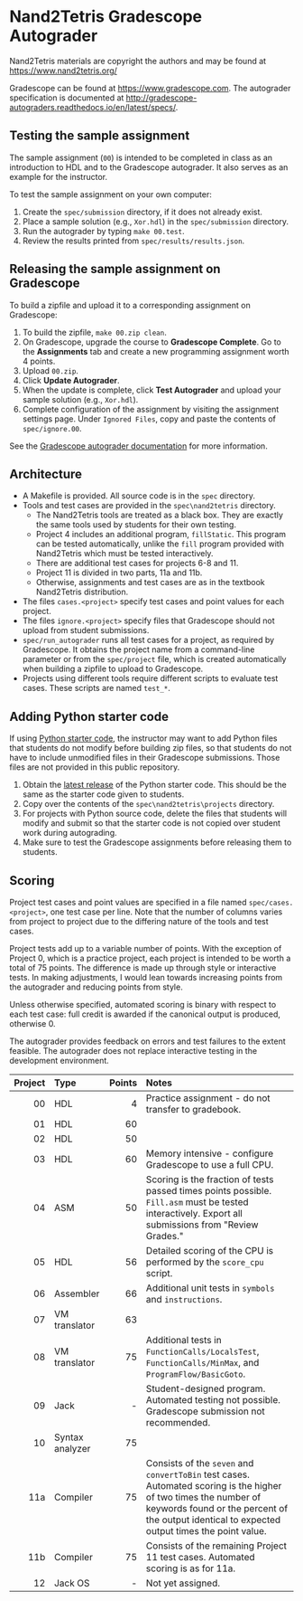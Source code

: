 # Nand2Tetris Gradescope Autograder

Nand2Tetris materials are copyright the authors and may be found at https://www.nand2tetris.org/

Gradescope can be found at https://www.gradescope.com. 
The autograder specification is documented at http://gradescope-autograders.readthedocs.io/en/latest/specs/.

## Testing the sample assignment
The sample assignment (`00`) is intended to be completed in class as an introduction to HDL and to the 
Gradescope autograder. It also serves as an example for the instructor.

To test the sample assignment on your own computer:
1. Create the `spec/submission` directory, if it does not already exist. 
1. Place a sample solution (e.g., `Xor.hdl`) in the `spec/submission` directory.
1. Run the autograder by typing `make 00.test`.
1. Review the results printed from `spec/results/results.json`.

## Releasing the sample assignment on Gradescope
To build a zipfile and upload it to a corresponding assignment on Gradescope:
1. To build the zipfile, `make 00.zip clean`.
1. On Gradescope, upgrade the course to **Gradescope Complete**. Go to the **Assignments** tab and create a new programming assignment worth 4 points.
1. Upload `00.zip`.
1. Click **Update Autograder**.
1. When the update is complete, click **Test Autograder** and upload your sample solution (e.g., `Xor.hdl`).
1. Complete configuration of the assignment by visiting the assignment settings page. Under `Ignored Files`, copy and paste the contents of `spec/ignore.00`.  

See the [Gradescope autograder documentation](https://gradescope-autograders.readthedocs.io/en/latest/) for more information.

## Architecture
* A Makefile is provided. All source code is in the `spec` directory. 
* Tools and test cases are provided in the `spec\nand2tetris` directory.
  * The Nand2Tetris tools are treated as a black box. They are exactly the same tools used by students for their own testing.
  * Project 4 includes an additional program, `fillStatic`. This program can be tested automatically, unlike the `fill` program provided with Nand2Tetris which must be tested interactively.
  * There are additional test cases for projects 6-8 and 11.
  * Project 11 is divided in two parts, 11a and 11b.
  * Otherwise, assignments and test cases are as in the textbook Nand2Tetris distribution.
* The files `cases.<project>` specify test cases and point values for each project.
* The files `ignore.<project>` specify files that Gradescope should not upload from student submissions.
* `spec/run_autograder` runs all test cases for a project, as required by Gradescope. It obtains the project name from a command-line parameter or from the `spec/project` file, which is created automatically when building a zipfile to upload to Gradescope.
* Projects using different tools require different scripts to evaluate test cases. These scripts are named `test_*`.

## Adding Python starter code
If using [Python starter code](https://github.com/whitmancsfaculty/nand2tetris-startercode), the instructor may want to add Python files that students do not modify before building zip files, so that students do not have to include unmodified files in their Gradescope submissions. Those files are not provided in this public repository. 

1. Obtain the [latest release](ttps://github.com/whitmancsfaculty/nand2tetris-startercode/releases) of the Python starter code. This should be the same as the starter code given to students.
1. Copy over the contents of the `spec\nand2tetris\projects` directory. 
1. For projects with Python source code, delete the files that students will modify and submit so that the starter code is not copied over student work during autograding.
1. Make sure to test the Gradescope assignments before releasing them to students.

## Scoring
Project test cases and point values are specified in a file named `spec/cases.<project>`, one test case per line.
Note that the number of columns varies from project to project due to the differing nature of the tools and test cases.

Project tests add up to a variable number of points. 
With the exception of Project 0, which is a practice project, each project is intended to be worth a total of 75 points. 
The difference is made up through style or interactive tests.
In making adjustments, I would lean towards increasing points from the autograder and reducing points from style.

Unless otherwise specified, automated scoring is binary with respect to each test case: full credit is awarded if the canonical output is produced, otherwise 0.

The autograder provides feedback on errors and test failures to the extent feasible. 
The autograder does not replace interactive testing in the development environment.
  
| Project | Type | Points | Notes |
| ------: | :----------- | -----: | :-----|
|      00 | HDL          |      4 | Practice assignment - do not transfer to gradebook.
|      01 | HDL          |     60 |
|      02 | HDL          |     50 | 
|      03 | HDL          |     60 | Memory intensive - configure Gradescope to use a full CPU.
|      04 | ASM          |     50 | Scoring is the fraction of tests passed times points possible. `Fill.asm` must be tested interactively. Export all submissions from "Review Grades."  
|      05 | HDL          |     56 | Detailed scoring of the CPU is performed by the `score_cpu` script.
|      06 | Assembler    |     66 | Additional unit tests in `symbols` and `instructions`. 
|      07 | VM translator|     63 |
|      08 | VM translator|     75 | Additional tests in `FunctionCalls/LocalsTest`, `FunctionCalls/MinMax`, and `ProgramFlow/BasicGoto`. 
|      09 | Jack         |      - | Student-designed program. Automated testing not possible. Gradescope submission not recommended.
|      10 | Syntax analyzer |  75 |
|     11a | Compiler     |     75 | Consists of the `seven` and `convertToBin` test cases. Automated scoring is the higher of two times the number of keywords found or the percent of the output identical to expected output times the point value.
|     11b | Compiler     |     75 | Consists of the remaining Project 11 test cases. Automated scoring is as for 11a.
|      12 | Jack OS      |      - | Not yet assigned.
